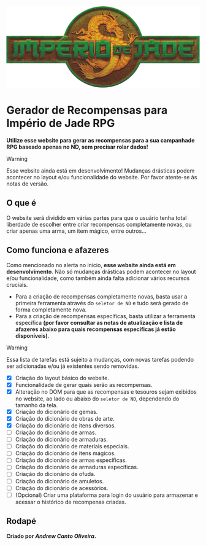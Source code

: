 ![Logo do sistema de RPG Império de Jade. Todos os direitos são reservados a Jambo Editora.](assets/images/Logo.png)

# Gerador de Recompensas para Império de Jade RPG

**Utilize esse website para gerar as recompensas para a sua campanhade RPG baseado apenas no ND, sem precisar rolar dados!**

> [!WARNING]
> Esse website ainda está em desenvolvimento! Mudanças drásticas podem acontecer no layout e/ou funcionalidade do website. Por favor atente-se às notas de versão.

## O que é

O website será dividido em várias partes para que o usuário tenha total liberdade de escolher entre criar recompensas completamente novas, ou criar apenas uma arma, um item mágico, entre outros...

## Como funciona e afazeres

Como mencionado no alerta no início, **esse website ainda está em desenvolvimento**. Não só mudanças drásticas podem acontecer no layout e/ou funcionalidade, como também ainda falta adicionar vários recursos cruciais.

- Para a criação de recompensas completamente novas, basta usar a primeira ferramenta através do `seletor de ND` e tudo será gerado de forma completamente nova.
- Para a criação de recompensas específicas, basta utilizar a ferramenta específica **(por favor consultar as notas de atualização e lista de afazeres abaixo para quais recompensas específicas já estão disponíveis)**.

> [!WARNING]
> Essa lista de tarefas está sujeito a mudanças, com novas tarefas podendo ser adicionadas e/ou já existentes sendo removidas.

- [x] Criação do layout básico do website.
- [x] Funcionalidade de gerar quais serão as recompensas.
- [x] Alteração no DOM para que as recompensas e tesouros sejam exibidos no website, ao lado ou abaixo do `seletor de ND`, dependendo do tamanho da tela.
- [x] Criação do dicionário de gemas.
- [x] Criação do dicionário de obras de arte.
- [x] Criação do dicionário de itens diversos.
- [ ] Criação do dicionário de armas.
- [ ] Criação do dicionário de armaduras.
- [ ] Criação do dicionário de materiais especiais.
- [ ] Criação do dicionário de itens mágicos.
- [ ] Criação do dicionário de armas específicas.
- [ ] Criação do dicionário de armaduras específicas.
- [ ] Criação do dicionário de ofuda.
- [ ] Criação do dicionário de amuletos.
- [ ] Criação do dicionário de acessórios.
- [ ] \(Opcional) Criar uma plataforma para login do usuário para armazenar e acessar o histórico de recompenas criadas.

## Rodapé

**Criado por _Andrew Canto Oliveira_.**
